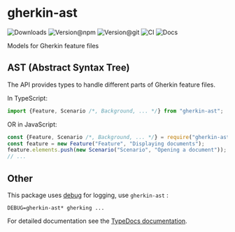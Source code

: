# gherkin-ast

![Downloads](https://img.shields.io/npm/dw/gherkin-ast?style=flat-square)
![Version@npm](https://img.shields.io/npm/v/gherkin-ast?label=version%40npm&style=flat-square)
![Version@git](https://img.shields.io/github/package-json/v/gherking/gherkin-ast/master?label=version%40git&style=flat-square)
![CI](https://img.shields.io/github/workflow/status/gherking/gherkin-ast/CI/master?label=ci&style=flat-square)
![Docs](https://img.shields.io/github/workflow/status/gherking/gherkin-ast/Docs/master?label=docs&style=flat-square)

Models for Gherkin feature files

## AST (Abstract Syntax Tree)

The API provides types to handle different parts of Gherkin feature files.

In TypeScript:
```typescript
import {Feature, Scenario /*, Background, ... */} from "gherkin-ast";
```

OR in JavaScript:
```javascript
const {Feature, Scenario /*, Background, ... */} = require("gherkin-ast");
const feature = new Feature("Feature", "Displaying documents");
feature.elements.push(new Scenario("Scenario", "Opening a document"));
// ...
```

## Other

This package uses [debug](https://www.npmjs.com/package/debug) for logging, use `gherkin-ast` :

```shell
DEBUG=gherkin-ast* gherking ...
```

For detailed documentation see the [TypeDocs documentation](https://gherking.github.io/gpc-for-loop/).